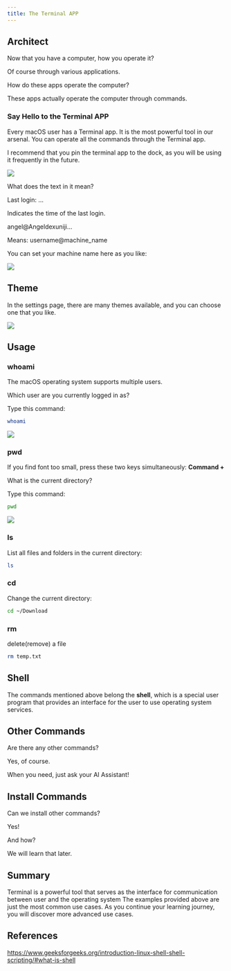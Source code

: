 ```yaml
---
title: The Terminal APP
---
```


## Architect

Now that you have a computer, how you operate it?

Of course through various applications.

How do these apps operate the computer?

These apps actually operate the computer through commands.

### Say Hello to the Terminal APP

Every macOS user has a Terminal app. It is the most powerful tool in our arsenal. You can operate all the commands through the Terminal app.

I recommend that you pin the terminal app to the dock, as you will be using it frequently in the future.

![](./images/00-The_Terminal_APP_1.png)

What does the text in it mean?

Last login: ...

Indicates the time of the last login.

angel@Angeldexuniji...

Means: username@machine_name

You can set your machine name here as you like:

![](./images/00-The_Terminal_APP_2.png)

## Theme

In the settings page, there are many themes available, and you can choose one that you like.

![](./images/00-The_Terminal_APP_3.png)

## Usage

### whoami

The macOS operating system supports multiple users.

Which user are you currently logged in as?

Type this command:

```bash
whoami
```

![](./images/00-The_Terminal_APP_4.png)

### pwd

If you find font too small, press these two keys simultaneously: **Command +**

What is the current directory?

Type this command:

```bash
pwd
```

![](./images/00-The_Terminal_APP_5.png)

### ls

List all files and folders in the current directory:

```bash
ls
```

### cd

Change the current directory:

```bash
cd ~/Download
```

### rm

delete(remove) a file

```bash
rm temp.txt
```

## Shell

The commands mentioned above belong the **shell**, which is a special user program that provides an interface for the user to use operating system services.

## Other Commands

Are there any other commands?

Yes, of course.

When you need, just ask your AI Assistant!

## Install Commands

Can we install other commands?

Yes!

And how?

We will learn that later.

## Summary

Terminal is a powerful tool that serves as the interface for communication between user and the operating system The examples provided above are just the most common use cases. As you continue your learning journey, you will discover more advanced use cases.

## References

https://www.geeksforgeeks.org/introduction-linux-shell-shell-scripting/#what-is-shell
